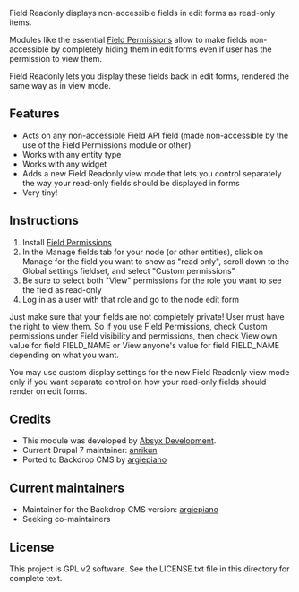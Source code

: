 Field Readonly displays non-accessible fields in edit forms as read-only items.

Modules like the essential [Field Permissions](https://backdropcms.org/project/field_permissions) allow to make fields non-accessible by completely hiding them in edit forms even if user has the permission to view them.

Field Readonly lets you display these fields back in edit forms, rendered the same way as in view mode.

## Features
- Acts on any non-accessible Field API field (made non-accessible by the use of the Field Permissions module or other)
- Works with any entity type
- Works with any widget
- Adds a new Field Readonly view mode that lets you control separately the way your read-only fields should be displayed in forms
- Very tiny!

## Instructions
1. Install [Field Permissions](https://backdropcms.org/project/field_permissions)
2. In the Manage fields tab for your node (or other entities), click on Manage for the field you want to show as "read only", scroll down to the Global settings fieldset, and select "Custom permissions"
3. Be sure to select both "View" permissions for the role you want to see the field as read-only
4. Log in as a user with that role and go to the node edit form 

Just make sure that your fields are not completely private! User must have the right to view them.
So if you use Field Permissions, check Custom permissions under Field visibility and permissions, then check View own value for field FIELD_NAME or View anyone's value for field FIELD_NAME depending on what you want.

You may use custom display settings for the new Field Readonly view mode only if you want separate control on how your read-only fields should render on edit forms.

## Credits
- This module was developed by [Absyx Development](https://www.drupal.org/node/1765114).
- Current Drupal 7 maintainer: [anrikun](https://www.drupal.org/u/anrikun)
- Ported to Backdrop CMS by [argiepiano](https://github.com/argiepiano)

## Current maintainers
- Maintainer for the Backdrop CMS version: [argiepiano](https://github.com/argiepiano)
- Seeking co-maintainers

## License
This project is GPL v2 software. See the LICENSE.txt file in this directory for complete text.